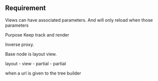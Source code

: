 ## Requirement

Views can have associated parameters. And will only reload when those parameters

Purpose
Keep track and render

Inverse proxy.

Base node is layout view. 

layout - view - partial
              - partial 


when a url is given to the tree builder 